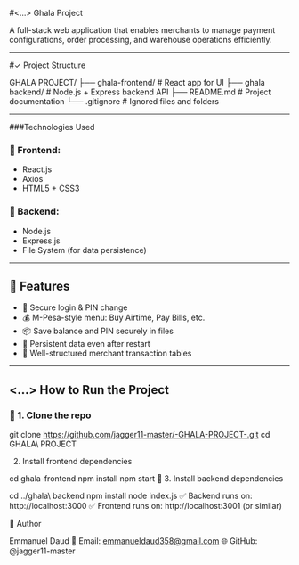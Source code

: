 #<...> Ghala Project

A full-stack web application that enables merchants to manage payment configurations, order processing, and warehouse operations efficiently.

---

#✓ Project Structure

GHALA PROJECT/
├── ghala-frontend/ # React app for UI
├── ghala backend/ # Node.js + Express backend API
├── README.md # Project documentation
└── .gitignore # Ignored files and folders



---

###Technologies Used

### 🔹 Frontend:
- React.js
- Axios
- HTML5 + CSS3

### 🔹 Backend:
- Node.js
- Express.js
- File System (for data persistence)

---

## 🔧 Features

- 🔐 Secure login & PIN change
- 💰 M-Pesa-style menu: Buy Airtime, Pay Bills, etc.
- 📦 Save balance and PIN securely in files
- 🔄 Persistent data even after restart
- 📃 Well-structured merchant transaction tables

---

## <...> How to Run the Project

### 🔹 1. Clone the repo

git clone https://github.com/jagger11-master/-GHALA-PROJECT-.git
cd GHALA\ PROJECT


2. Install frontend dependencies

cd ghala-frontend
npm install
npm start
🔹 3. Install backend dependencies



cd ../ghala\ backend
npm install
node index.js
✅ Backend runs on: http://localhost:3000
✅ Frontend runs on: http://localhost:3001 (or similar)


🙋 Author

Emmanuel Daud
📧 Email: emmanueldaud358@gmail.com
🌐 GitHub: @jagger11-master
